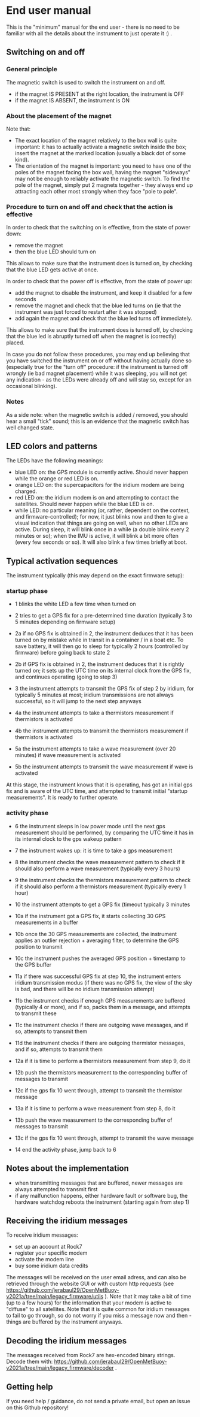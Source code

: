 # End user manual

This is the "minimum" manual for the end user - there is no need to be familiar with all the details about the instrument to just operate it :) .

## Switching on and off

### General principle

The magnetic switch is used to switch the instrument on and off.

- if the magnet IS PRESENT at the right location, the instrument is OFF
- if the magnet IS ABSENT, the instrument is ON

### About the placement of the magnet

Note that:

- The exact location of the magnet relatively to the box wall is quite important: it has to actually activate a magnetic switch inside the box; insert the magnet at the marked location (usually a black dot of some kind).
- The orientation of the magnet is important: you need to have one of the poles of the magnet facing the box wall, having the magnet "sideways" may not be enough to reliably activate the magnetic switch. To find the pole of the magnet, simply put 2 magnets together - they always end up attracting each other most strongly when they face "pole to pole".

### Procedure to turn on and off and check that the action is effective

In order to check that the switching on is effective, from the state of power down:

- remove the magnet
- then the blue LED should turn on

This allows to make sure that the instrument does is turned on, by checking that the blue LED gets active at once.

In order to check that the power off is effective, from the state of power up:

- add the magnet to disable the instrument, and keep it disabled for a few seconds
- remove the magnet and check that the blue led turns on (ie that the instrument was just forced to restart after it was stopped)
- add again the magnet and check that the blue led turns off immediately.

This allows to make sure that the instrument does is turned off, by checking that the blue led is abruptly turned off when the magnet is (correctly) placed.

In case you do not follow these procedures, you may end up believing that you have switched the instrument on or off without having actually done so (especially true for the "turn off" procedure: if the instrument is turned off wrongly (ie bad magnet placement) while it was sleeping, you will not get any indication - as the LEDs were already off and will stay so, except for an occasional blinking).

### Notes

As a side note: when the magnetic switch is added / removed, you should hear a small "tick" sound; this is an evidence that the magnetic switch has well changed state.

## LED colors and patterns

The LEDs have the following meanings:

- blue LED on: the GPS module is currently active. Should never happen while the orange or red LED is on.
- orange LED on: the supercapacitors for the iridium modem are being charged.
- red LED on: the iridium modem is on and attempting to contact the satellites. Should never happen while the blue LED is on.
- while LED: no particular meaning (or, rather, dependent on the context, and firmware-controlled); for now, it just blinks now and then to give a visual indication that things are going on well, when no other LEDs are active. During sleep, it will blink once in a while (a double blink every 2 minutes or so); when the IMU is active, it will blink a bit more often (every few seconds or so). It will also blink a few times briefly at boot.

## Typical activation sequences

The instrument typically (this may depend on the exact firmware setup):

### startup phase

- 1 blinks the white LED a few time when turned on

- 2 tries to get a GPS fix for a pre-determined time duration (typically 3 to 5 minutes depending on firmware setup)
- 2a if no GPS fix is obtained in 2, the instrument deduces that it has been turned on by mistake while in transit in a container / in a boat etc. To save battery, it will then go to sleep for typically 2 hours (controlled by firmware) before going back to state 2
- 2b if GPS fix is obtained in 2, the instrument deduces that it is rightly turned on; it sets up the UTC time on its internal clock from the GPS fix, and continues operating (going to step 3)

- 3 the instrument attempts to transmit the GPS fix of step 2 by iridium, for typically 5 minutes at most; iridium transmissions are not always successful, so it will jump to the next step anyways

- 4a the instrument attempts to take a thermistors measurement if thermistors is activated
- 4b the instrument attempts to transmit the thermistors measurement if thermistors is activated

- 5a the instrument attempts to take a wave measurement (over 20 minutes) if wave measurement is activated
- 5b the instrument attempts to transmit the wave measurement if wave is activated

At this stage, the instrument knows that it is operating, has got an initial gps fix and is aware of the UTC time, and attempted to transmit initial "startup measurements". It is ready to further operate.

### activity phase

- 6 the instrument sleeps in low power mode until the next gps measurement should be performed, by comparing the UTC time it has in its internal clock to the gps wakeup pattern
- 7 the instrument wakes up: it is time to take a gps measurement

- 8 the instrument checks the wave measurement pattern to check if it should also perform a wave measurement (typically every 3 hours)
- 9 the instrument checks the thermistors measurement pattern to check if it should also perform a thermistors measurement (typically every 1 hour)

- 10 the instrument attempts to get a GPS fix (timeout typically 3 minutes
- 10a if the instrument got a GPS fix, it starts collecting 30 GPS measurements in a buffer
- 10b once the 30 GPS measurements are collected, the instrument applies an outlier rejection + averaging filter, to determine the GPS position to transmit
- 10c the instrument pushes the averaged GPS position + timestamp to the GPS buffer

- 11a if there was successful GPS fix at step 10, the instrument enters iridium transmission modus (if there was no GPS fix, the view of the sky is bad, and there will be no iridium transmission attempt)
- 11b the instrument checks if enough GPS measurements are buffered (typically 4 or more), and if so, packs them in a message, and attempts to transmit these
- 11c the instrument checks if there are outgoing wave messages, and if so, attempts to transmit them
- 11d the instrument checks if there are outgoing thermistor messages, and if so, attempts to transmit them

- 12a if it is time to perform a thermistors measurement from step 9, do it
- 12b push the thermistors measurement to the corresponding buffer of messages to transmit
- 12c if the gps fix 10 went through, attempt to transmit the thermistor message

- 13a if it is time to perform a wave measurement from step 8, do it
- 13b push the wave measurement to the corresponding buffer of messages to transmit
- 13c if the gps fix 10 went through, attempt to transmit the wave message

- 14 end the activity phase, jump back to 6

## Notes about the implementation

- when transmitting messages that are buffered, newer messages are always attempted to transmit first
- if any malfunction happens, either hardware fault or software bug, the hardware watchdog reboots the instrument (starting again from step 1)

## Receiving the iridium messages

To receive iridium messages:

- set up an account at Rock7
- register your specific modem
- activate the modem line
- buy some iridium data credits

The messages will be received on the user email adress, and can also be retrieved through the website GUI or with custom http requests (see https://github.com/jerabaul29/OpenMetBuoy-v2021a/tree/main/legacy_firmware/utils ). Note that it may take a bit of time (up to a few hours) for the information that your modem is active to "diffuse" to all satellites. Note that it is quite common for iridium messages to fail to go through, so do not worry if you miss a message now and then - things are buffered by the instrument anyways.

## Decoding the iridium messages

The messages received from Rock7 are hex-encoded binary strings. Decode them with: https://github.com/jerabaul29/OpenMetBuoy-v2021a/tree/main/legacy_firmware/decoder .

## Getting help

If you need help / guidance, do not send a private email, but open an issue on this Github repository!

